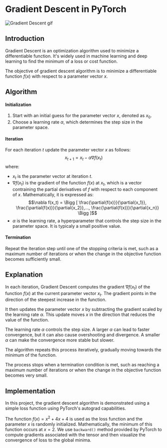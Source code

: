 # Gradient Descent in PyTorch

![Gradient Descent gif](https://upload.wikimedia.org/wikipedia/commons/thumb/a/a3/Gradient_descent.gif/640px-Gradient_descent.gif)

## Introduction

Gradient Descent is an optimization algorithm used to minimize a differentiable function. It's widely used in machine learning and deep learning to find the minimum of a loss or cost function.

The objective of gradient descent algorithm is to minimize a differentiable function $f(x)$ with respect to a parameter vector $x$.

## Algorithm

#### Initialization
1. Start with an initial guess for the parameter vector $x$, denoted as $x_0$.
2. Choose a learning rate $\alpha$, which determines the step size in the parameter space.

#### Iteration
For each iteration $t$ update the parameter vector $x$ as follows:
$$x_{t+1} = x_t - \alpha \nabla f(x_t)$$
where:<br>
- $x_t$ is the parameter vector at iteration $t$.
- $\nabla f(x_t)$ is the gradient of the function $f(x)$ at $x_t$, which is a vector contraining the partial derivatives of $f$ with respect to each component of $x$. Mathematically, it is expressed as:
$$\nabla f(x_t) = \Bigg [ \frac{\partial{f(x)}}{\partial{x_1}}, \frac{\partial{f(x)}}{\partial{x_2}},..., \frac{\partial{f(x)}}{\partial{x_n}}  \Bigg ]$$
- $\alpha$ is the learning rate, a hyperparameter that controls the step size in the parameter space. It is typicaly a small positive value.

#### Termination
Repeat the iteration step until one of the stopping criteria is met, such as a maximum number of iterations or when the change in the objective function becomes sufficiently small.


## Explanation
In each iteration, Gradient Descent computes the gradient $\nabla f(x_t)$ of the function $f(x)$ at the current parameter vector $x_t$. The gradient points in the direction of the steepest increase in the function.

It then updates the parameter vector $x$ by subtracting the gradient scaled by the learning rate $\alpha$. This update moves $x$ in the direction that reduces the value of the function.

The learning rate $\alpha$ controls the step size. A larger $\alpha$ can lead to faster convergence, but it can also cause overshooting and divergence. A smaller $\alpha$ can make the convergence more stable but slower.

The algorithm repeats this process iteratively, gradually moving towards the minimum of the function.

The process stops when a termination condition is met, such as reaching a maximum number of iterations or when the change in the objective function becomes very small.


## Implementation
In this project, the gradient descent algorithm is demonstrated using a simple loss function using PyTorch's autograd capabilities.

The function $f(x) = x^2 + 4x + 4$ is used as the loss function and the parameter $x$ is randomly initialized. Mathematically, the minimum of this function occurs at $x=2$. We use `backward()` method provided by PyTorch to compute gradients associated with the tensor and then visualize the convergence of loss to the global minima. 
